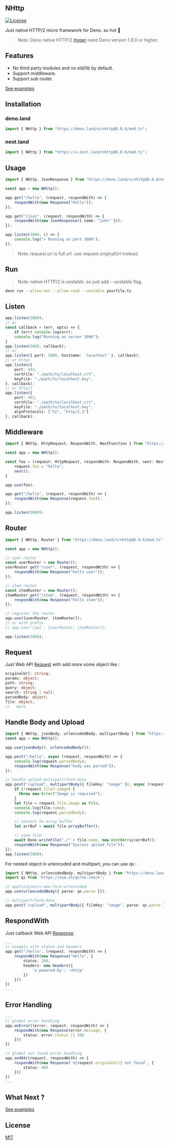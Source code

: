 ## NHttp

[![License](https://img.shields.io/:license-mit-blue.svg)](http://badges.mit-license.org)

Just native HTTP/2 micro framework for Deno. so hot :rocket:

> Note: Deno native HTTP/2 [Hyper](https://hyper.rs/) need Deno version 1.9.0 or higher.

## Features
* No third party modules and no std/lib by default.
* Support middleware.
* Support sub router.

[See examples](https://github.com/nhttp/nhttp/tree/master/examples)

## Installation
### deno.land
```ts
import { NHttp } from "https://deno.land/x/nhttp@0.0.6/mod.ts";
```
### nest.land
```ts
import { NHttp } from "https://x.nest.land/nhttp@0.0.6/mod.ts";
```

## Usage
```ts
import { NHttp, JsonResponse } from "https://deno.land/x/nhttp@0.0.6/mod.ts";

const app = new NHttp();

app.get("/hello", (request, respondWith) => {
    respondWith(new Response("Hello"));
});

app.get("/json", (request, respondWith) => {
    respondWith(new JsonResponse({ name: "john" }));
});

app.listen(3000, () => {
    console.log("> Running on port 3000");
});
```

> Note: request.url is full url. use request.originalUrl instead.

## Run
> Note: native HTTP/2 is unstable. so just add --unstable flag.
```bash
deno run --allow-net --allow-read --unstable yourfile.ts
```

## Listen
```ts
app.listen(3000);
// or
const callback = (err, opts) => {
    if (err) console.log(err);
    console.log("Running on server 3000");
}
app.listen(3000, callback);
// or
app.listen({ port: 3000, hostname: 'localhost' }, callback);
// or https
app.listen({ 
    port: 443,
    certFile: "./path/to/localhost.crt",
    keyFile: "./path/to/localhost.key",
}, callback);
// or http/2
app.listen({ 
    port: 443,
    certFile: "./path/to/localhost.crt",
    keyFile: "./path/to/localhost.key",
    alpnProtocols: ["h2", "http/1.1"]
}, callback);
```

## Middleware
```ts
import { NHttp, HttpRequest, RespondWith, NextFunction } from "https://deno.land/x/nhttp@0.0.6/mod.ts";

const app = new NHttp();

const foo = (request: HttpRequest, respondWith: RespondWith, next: NextFunction) => {
    request.foo = "hello";
    next();
}

app.use(foo);

app.get("/hello", (request, respondWith) => {
    respondWith(new Response(request.foo));
});

app.listen(3000);
```

## Router
```ts
import { NHttp, Router } from "https://deno.land/x/nhttp@0.0.6/mod.ts";

const app = new NHttp();

// user router
const userRouter = new Router();
userRouter.get("/user", (request, respondWith) => {
    respondWith(new Response("hello user"));
});

// item router
const itemRouter = new Router();
itemRouter.get("/item", (request, respondWith) => {
    respondWith(new Response("hello item"));
});

// register the router
app.use([userRouter, itemRouter]);
// or with prefix
// app.use('/api', [userRouter, itemRouter]);

app.listen(3000);
```

## Request
Just Web API [Request](https://developer.mozilla.org/en-US/docs/Web/API/Request) with add more some object like :
```ts
originalUrl: string;
params: object;
path: string;
query: object;
search: string | null;
parsedBody: object;
file: object;
//   more
```

## Handle Body and Upload
```ts
import { NHttp, jsonBody, urlencodedBody, multipartBody } from "https://deno.land/x/nhttp@0.0.6/mod.ts";
const app = new NHttp();

app.use(jsonBody(), urlencodedBody());

app.post("/hello", async (request, respondWith) => {
    console.log(request.parsedBody);
    respondWith(new Response("body was parsed"));
});

// handle upload multipart/form-data
app.post("/upload", multipartBody({ fileKey: "image" }), async (request, respondWith) => {
    if (!request.file?.image) {
      throw new Error("Image is required");
    }
    let file = request.file.image as File;
    console.log(file.name);
    console.log(request.parsedBody);

    // convert to array buffer
    let arrBuf = await file.arrayBuffer();

    // save file
    await Deno.writeFile("./" + file.name, new Uint8Array(arrBuf));
    respondWith(new Response("Success upload file"));
});
app.listen(3000);
```
For nested object in urlencoded and multipart, you can use qs : 
```ts
import { NHttp, urlencodedBody, multipartBody } from "https://deno.land/x/nhttp@0.0.6/mod.ts";
import qs from "https://esm.sh/qs?no-check";

// application/x-www-form-urlencoded
app.use(urlencodedBody({ parse: qs.parse }));

// multipart/form-data
app.post("/upload", multipartBody({ fileKey: "image", parse: qs.parse }), ...more);

```
## RespondWith
Just callback Web API [Response](https://developer.mozilla.org/en-US/docs/Web/API/Response).
```ts
...
// example with status and headers
app.get("/hello", (request, respondWith) => {
    respondWith(new Response("Hello", {
        status: 200,
        headers: new Headers({
            'x-powered-by': 'nhttp'
        })
    }))
})
...
```
## Error Handling
```ts
...
// global error handling
app.onError((error, request, respondWith) => {
    respondWith(new Response(error.message, {
        status: error.status || 500
    }))
})

// global not found error handling
app.on404((request, respondWith) => {
    respondWith(new Response(`${request.originalUrl} not found`, {
        status: 404
    }))
})
...
```

## What Next ?
[See examples](https://github.com/nhttp/nhttp/tree/master/examples)

## License

[MIT](LICENSE)